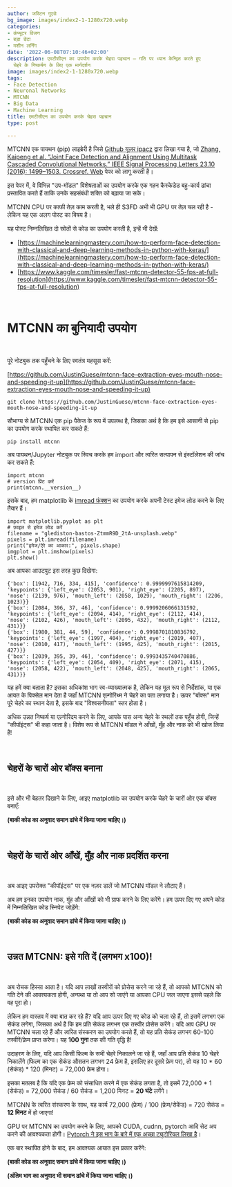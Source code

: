 ```yaml
---
author: जस्टिन गुएसे
bg_image: images/index2-1-1280x720.webp
categories:
- कंप्यूटर विजन
- बड़ा डेटा
- मशीन लर्निंग
date: '2022-06-08T07:10:46+02:00'
description: एमटीसीएन का उपयोग करके चेहरा पहचान – गति पर ध्यान केन्द्रित करते हुए
  चेहरे के निष्कर्षण के लिए एक मार्गदर्शन
image: images/index2-1-1280x720.webp
tags:
- Face Detection
- Neuronal Networks
- MTCNN
- Big Data
- Machine Learning
title: एमटीसीएन का उपयोग करके चेहरा पहचान
type: post

---
```

MTCNN एक पायथन (pip) लाइब्रेरी है जिसे [Github यूज़र ipacz](https://github.com/ipazc/mtcnn) द्वारा लिखा गया है, जो [Zhang, Kaipeng et al. “Joint Face Detection and Alignment Using Multitask Cascaded Convolutional Networks.” IEEE Signal Processing Letters 23.10 (2016): 1499–1503. Crossref. Web](https://arxiv.org/abs/1604.02878) पेपर को लागू करती है।

इस पेपर में, वे विभिन्न "उप-मॉडल" विशेषताओं का उपयोग करके एक गहन कैस्केडेड बहु-कार्य ढांचा प्रस्तावित करते हैं ताकि उनके सहसंबंधी शक्ति को बढ़ाया जा सके।

MTCNN CPU पर काफी तेज़ काम करती है, भले ही S3FD अभी भी GPU पर तेज़ चल रही है - लेकिन यह एक अलग पोस्ट का विषय है।

यह पोस्ट निम्नलिखित दो स्रोतों से कोड का उपयोग करती है, इन्हें भी देखें:

* [https://machinelearningmastery.com/how-to-perform-face-detection-with-classical-and-deep-learning-methods-in-python-with-keras/](https://machinelearningmastery.com/how-to-perform-face-detection-with-classical-and-deep-learning-methods-in-python-with-keras/)
* [https://www.kaggle.com/timesler/fast-mtcnn-detector-55-fps-at-full-resolution](https://www.kaggle.com/timesler/fast-mtcnn-detector-55-fps-at-full-resolution)


<br>

# MTCNN का बुनियादी उपयोग

<br>

पूरे नोटबुक तक पहुँचने के लिए स्वतंत्र महसूस करें:

[https://github.com/JustinGuese/mtcnn-face-extraction-eyes-mouth-nose-and-speeding-it-up](https://github.com/JustinGuese/mtcnn-face-extraction-eyes-mouth-nose-and-speeding-it-up)

    git clone https://github.com/JustinGuese/mtcnn-face-extraction-eyes-mouth-nose-and-speeding-it-up



सौभाग्य से MTCNN एक pip पैकेज के रूप में उपलब्ध है, जिसका अर्थ है कि हम इसे आसानी से pip का उपयोग करके स्थापित कर सकते हैं:

    pip install mtcnn



अब पायथन/Jupyter नोटबुक पर स्विच करके हम import और त्वरित सत्यापन से इंस्टॉलेशन की जांच कर सकते हैं:

    import mtcnn
    # version प्रिंट करें
    print(mtcnn.__version__)



इसके बाद, हम matplotlib के [imread फ़ंक्शन](https://bit.ly/2vo3INw) का उपयोग करके अपनी टेस्ट इमेज लोड करने के लिए तैयार हैं।

    import matplotlib.pyplot as plt
    # फ़ाइल से इमेज लोड करें
    filename = "glediston-bastos-ZtmmR9D_2tA-unsplash.webp"
    pixels = plt.imread(filename)
    print("इमेज/ऐरे का आकार:", pixels.shape)
    imgplot = plt.imshow(pixels)
    plt.show()

अब आपका आउटपुट इस तरह कुछ दिखेगा:

    {'box': [1942, 716, 334, 415], 'confidence': 0.9999997615814209, 'keypoints': {'left_eye': (2053, 901), 'right_eye': (2205, 897), 'nose': (2139, 976), 'mouth_left': (2058, 1029), 'mouth_right': (2206, 1023)}}
    {'box': [2084, 396, 37, 46], 'confidence': 0.9999206066131592, 'keypoints': {'left_eye': (2094, 414), 'right_eye': (2112, 414), 'nose': (2102, 426), 'mouth_left': (2095, 432), 'mouth_right': (2112, 431)}}
    {'box': [1980, 381, 44, 59], 'confidence': 0.9998701810836792, 'keypoints': {'left_eye': (1997, 404), 'right_eye': (2019, 407), 'nose': (2010, 417), 'mouth_left': (1995, 425), 'mouth_right': (2015, 427)}}
    {'box': [2039, 395, 39, 46], 'confidence': 0.9993435740470886, 'keypoints': {'left_eye': (2054, 409), 'right_eye': (2071, 415), 'nose': (2058, 422), 'mouth_left': (2048, 425), 'mouth_right': (2065, 431)}}

यह हमें क्या बताता है? इसका अधिकांश भाग स्व-व्याख्यात्मक है, लेकिन यह मूल रूप से निर्देशांक, या एक आयत के पिक्सेल मान देता है जहाँ MTCNN एल्गोरिथ्म ने चेहरे का पता लगाया है। ऊपर "बॉक्स" मान पूरे चेहरे का स्थान देता है, इसके बाद "विश्वसनीयता" स्तर होता है।

अधिक उन्नत निष्कर्ष या एल्गोरिदम करने के लिए, आपके पास अन्य चेहरे के स्थलों तक पहुँच होगी, जिन्हें "कीपॉइंट्स" भी कहा जाता है। विशेष रूप से MTCNN मॉडल ने आँखों, मुँह और नाक को भी खोज लिया है!


<br>

## चेहरों के चारों ओर बॉक्स बनाना

<br>

इसे और भी बेहतर दिखाने के लिए, आइए matplotlib का उपयोग करके चेहरे के चारों ओर एक बॉक्स बनाएँ:

**(बाकी कोड का अनुवाद समान ढांचे में किया जाना चाहिए।)**


<br>

## चेहरों के चारों ओर आँखें, मुँह और नाक प्रदर्शित करना

<br>

अब आइए उपरोक्त "कीपॉइंट्स" पर एक नज़र डालें जो MTCNN मॉडल ने लौटाए हैं।

अब हम इनका उपयोग नाक, मुंह और आँखों को भी ग्राफ करने के लिए करेंगे। हम ऊपर दिए गए अपने कोड में निम्नलिखित कोड स्निपेट जोड़ेंगे:

**(बाकी कोड का अनुवाद समान ढांचे में किया जाना चाहिए।)**

<br>

## उन्नत MTCNN: इसे गति दें (लगभग x100)!

<br>

अब रोचक हिस्सा आता है। यदि आप लाखों तस्वीरों को प्रोसेस करने जा रहे हैं, तो आपको MTCNN को गति देने की आवश्यकता होगी, अन्यथा या तो आप सो जाएंगे या आपका CPU जल जाएगा इससे पहले कि वह पूरा हो।

लेकिन हम वास्तव में क्या बात कर रहे हैं? यदि आप ऊपर दिए गए कोड को चला रहे हैं, तो इसमें लगभग एक सेकंड लगेगा, जिसका अर्थ है कि हम प्रति सेकंड लगभग एक तस्वीर प्रोसेस करेंगे। यदि आप GPU पर MTCNN चला रहे हैं और त्वरित संस्करण का उपयोग करते हैं, तो यह प्रति सेकंड लगभग 60-100 तस्वीरें/फ़्रेम प्राप्त करेगा। यह **100 गुना** तक की गति वृद्धि है!

उदाहरण के लिए, यदि आप किसी फिल्म के सभी चेहरे निकालने जा रहे हैं, जहाँ आप प्रति सेकंड 10 चेहरे निकालेंगे (फिल्म का एक सेकंड औसतन लगभग 24 फ्रेम है, इसलिए हर दूसरे फ्रेम पर), तो यह 10 * 60 (सेकंड) * 120 (मिनट) = 72,000 फ्रेम होगा।

इसका मतलब है कि यदि एक फ्रेम को संसाधित करने में एक सेकंड लगता है, तो इसमें 72,000 * 1 (सेकंड) = 72,000 सेकंड / 60 सेकंड = 1,200 मिनट = **20 घंटे** लगेंगे।

MTCNN के त्वरित संस्करण के साथ, यह कार्य 72,000 (फ्रेम) / 100 (फ्रेम/सेकेंड) = 720 सेकंड = **12 मिनट** में हो जाएगा!

GPU पर MTCNN का उपयोग करने के लिए, आपको CUDA, cudnn, pytorch आदि सेट अप करने की आवश्यकता होगी। [Pytorch ने इस भाग के बारे में एक अच्छा ट्यूटोरियल लिखा है](https://pytorch.org/get-started/locally/)।

एक बार स्थापित होने के बाद, हम आवश्यक आयात इस प्रकार करेंगे:

**(बाकी कोड का अनुवाद समान ढांचे में किया जाना चाहिए।)**


**(अंतिम भाग का अनुवाद भी समान ढांचे में किया जाना चाहिए।)**
